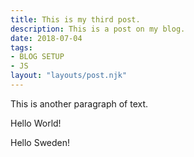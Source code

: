 ```yaml
---
title: This is my third post.
description: This is a post on my blog.
date: 2018-07-04
tags:
- BLOG SETUP
- JS
layout: "layouts/post.njk"
---
```

This is another paragraph of text.

<p id="01">Hello World!</p>
<p id="02">Hello Sweden!</p>

<!-- Simple script modifying content of paragraph 02 -->
<script src="../scripts/simplejs.js"></script>

<canvas id="myChart" width="400" height="400"></canvas>

<!-- Include chart js dependencies -->
<link rel="stylesheet" href="/assets/Chart.min.css">
<script src="/assets/Chart.min.js"></script>
<!-- Script creating chart using chart js library -->
<script src="../scripts/charttest.js"></script>
